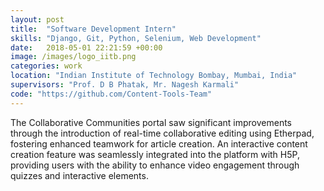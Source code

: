 ```yaml
---
layout: post
title:  "Software Development Intern"
skills: "Django, Git, Python, Selenium, Web Development"
date:   2018-05-01 22:21:59 +00:00
image: /images/logo_iitb.png
categories: work
location: "Indian Institute of Technology Bombay, Mumbai, India"
supervisors: "Prof. D B Phatak, Mr. Nagesh Karmali"
code: "https://github.com/Content-Tools-Team"
---
```


The Collaborative Communities portal saw significant improvements through the introduction of 
real-time collaborative editing using Etherpad, fostering enhanced teamwork for article creation.
An interactive content creation feature was seamlessly integrated into the platform with H5P, 
providing users with the ability to enhance video engagement through quizzes 
and interactive elements.

